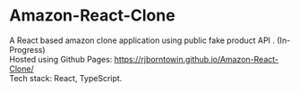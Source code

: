 # Amazon-React-Clone <br/>
A React based amazon clone application using public fake product API . (In-Progress) <br/>
Hosted using Github Pages: https://rjborntowin.github.io/Amazon-React-Clone/ <br/>
Tech stack: React, TypeScript. <br/>
